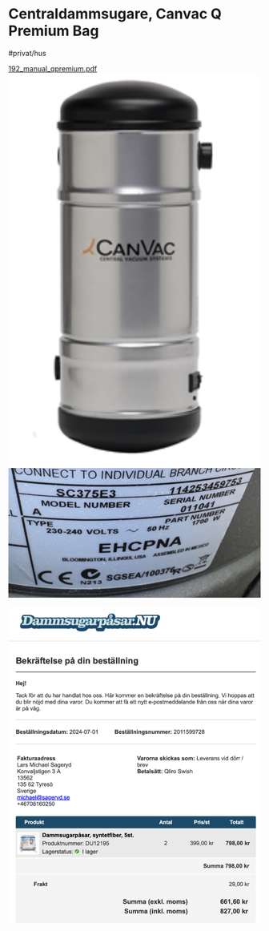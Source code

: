 # Centraldammsugare, Canvac Q Premium Bag
#privat/hus

[192_manual_qpremium.pdf](Centraldammsugare,%20Canvac%20Q%20Premium%20Bag/192_manual_qpremium.pdf)<!-- {"width":284,"embed":"true","preview":"true"} -->
![](Centraldammsugare,%20Canvac%20Q%20Premium%20Bag/image%202.png)<!-- {"width":225} -->
![](Centraldammsugare,%20Canvac%20Q%20Premium%20Bag/image.png)

![](Centraldammsugare,%20Canvac%20Q%20Premium%20Bag/image%203.png)